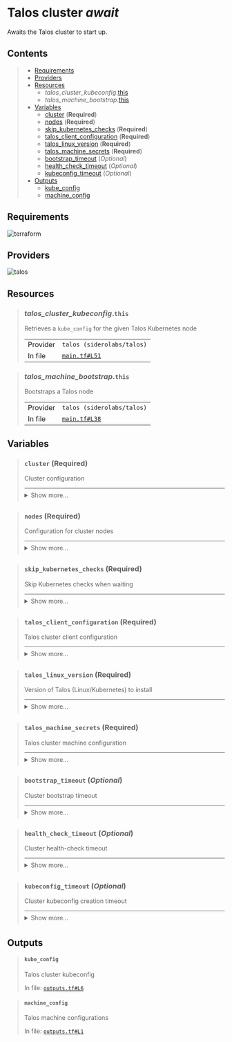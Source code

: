 # Talos cluster *await*

Awaits the Talos cluster to start up.

## Contents

<blockquote><!-- contents:start -->

- [Requirements](#requirements)
- [Providers](#providers)
- [Resources](#resources)
  - _talos_cluster_kubeconfig_.[this](#talos_cluster_kubeconfigthis)
  - _talos_machine_bootstrap_.[this](#talos_machine_bootstrapthis)
- [Variables](#variables)
  - [cluster](#cluster-required) (**Required**)
  - [nodes](#nodes-required) (**Required**)
  - [skip_kubernetes_checks](#skip_kubernetes_checks-required) (**Required**)
  - [talos_client_configuration](#talos_client_configuration-required) (**Required**)
  - [talos_linux_version](#talos_linux_version-required) (**Required**)
  - [talos_machine_secrets](#talos_machine_secrets-required) (**Required**)
  - [bootstrap_timeout](#bootstrap_timeout-optional) (*Optional*)
  - [health_check_timeout](#health_check_timeout-optional) (*Optional*)
  - [kubeconfig_timeout](#kubeconfig_timeout-optional) (*Optional*)
- [Outputs](#outputs)
  - [kube_config](#kube_config)
  - [machine_config](#machine_config)
</blockquote><!-- contents:end -->

## Requirements
  
![terraform](https://img.shields.io/badge/terraform->=1.5.7-d3287d?logo=terraform)

## Providers
  
![talos](https://img.shields.io/badge/talos-0.8.1-2479ce)

## Resources
  
<blockquote><!-- resource:"talos_cluster_kubeconfig.this":start -->

### _talos_cluster_kubeconfig_.`this`

Retrieves a `kube_config` for the given Talos Kubernetes node
  <table>
    <tr>
      <td>Provider</td>
      <td><code>talos (siderolabs/talos)</code></td>
    </tr>
    <tr>
      <td>In file</td>
      <td><a href="./main.tf#L51"><code>main.tf#L51</code></a></td>
    </tr>
  </table>
</blockquote><!-- resource:"talos_cluster_kubeconfig.this":end -->
<blockquote><!-- resource:"talos_machine_bootstrap.this":start -->

### _talos_machine_bootstrap_.`this`

Bootstraps a Talos node
  <table>
    <tr>
      <td>Provider</td>
      <td><code>talos (siderolabs/talos)</code></td>
    </tr>
    <tr>
      <td>In file</td>
      <td><a href="./main.tf#L38"><code>main.tf#L38</code></a></td>
    </tr>
  </table>
</blockquote><!-- resource:"talos_machine_bootstrap.this":end -->

## Variables
  
<blockquote><!-- variable:"cluster":start -->

### `cluster` (**Required**)

Cluster configuration

<details style="border-top-color: inherit; border-top-width: 0.1em; border-top-style: solid; padding-top: 0.5em; padding-bottom: 0.5em;">
  <summary>Show more...</summary>

  **Type**:
  ```hcl
  object({
    name     = string
    endpoint = string
  })
  ```
  In file: <a href="./variables.tf#L7"><code>variables.tf#L7</code></a>

</details>
</blockquote><!-- variable:"cluster":end -->
<blockquote><!-- variable:"nodes":start -->

### `nodes` (**Required**)

Configuration for cluster nodes

<details style="border-top-color: inherit; border-top-width: 0.1em; border-top-style: solid; padding-top: 0.5em; padding-bottom: 0.5em;">
  <summary>Show more...</summary>

  **Type**:
  ```hcl
  list(object({
    name         = string
    machine_type = string
    ip           = string
  }))
  ```
  In file: <a href="./variables.tf#L52"><code>variables.tf#L52</code></a>

</details>
</blockquote><!-- variable:"nodes":end -->
<blockquote><!-- variable:"skip_kubernetes_checks":start -->

### `skip_kubernetes_checks` (**Required**)

Skip Kubernetes checks when waiting

<details style="border-top-color: inherit; border-top-width: 0.1em; border-top-style: solid; padding-top: 0.5em; padding-bottom: 0.5em;">
  <summary>Show more...</summary>

  **Type**:
  ```hcl
  bool
  ```
  In file: <a href="./variables.tf#L25"><code>variables.tf#L25</code></a>

</details>
</blockquote><!-- variable:"skip_kubernetes_checks":end -->
<blockquote><!-- variable:"talos_client_configuration":start -->

### `talos_client_configuration` (**Required**)

Talos cluster client configuration

<details style="border-top-color: inherit; border-top-width: 0.1em; border-top-style: solid; padding-top: 0.5em; padding-bottom: 0.5em;">
  <summary>Show more...</summary>

  **Type**:
  ```hcl
  map(any)
  ```
  In file: <a href="./variables.tf#L20"><code>variables.tf#L20</code></a>

</details>
</blockquote><!-- variable:"talos_client_configuration":end -->
<blockquote><!-- variable:"talos_linux_version":start -->

### `talos_linux_version` (**Required**)

Version of Talos (Linux/Kubernetes) to install

<details style="border-top-color: inherit; border-top-width: 0.1em; border-top-style: solid; padding-top: 0.5em; padding-bottom: 0.5em;">
  <summary>Show more...</summary>

  **Type**:
  ```hcl
  string
  ```
  In file: <a href="./variables.tf#L1"><code>variables.tf#L1</code></a>

</details>
</blockquote><!-- variable:"talos_linux_version":end -->
<blockquote><!-- variable:"talos_machine_secrets":start -->

### `talos_machine_secrets` (**Required**)

Talos cluster machine configuration

<details style="border-top-color: inherit; border-top-width: 0.1em; border-top-style: solid; padding-top: 0.5em; padding-bottom: 0.5em;">
  <summary>Show more...</summary>

  **Type**:
  ```hcl
  any
  ```
  In file: <a href="./variables.tf#L15"><code>variables.tf#L15</code></a>

</details>
</blockquote><!-- variable:"talos_machine_secrets":end -->
<blockquote><!-- variable:"bootstrap_timeout":start -->

### `bootstrap_timeout` (*Optional*)

Cluster bootstrap timeout

<details style="border-top-color: inherit; border-top-width: 0.1em; border-top-style: solid; padding-top: 0.5em; padding-bottom: 0.5em;">
  <summary>Show more...</summary>

  **Type**:
  ```hcl
  string
  ```
  **Default**:
  ```json
  "5m"
  ```
  In file: <a href="./variables.tf#L31"><code>variables.tf#L31</code></a>

</details>
</blockquote><!-- variable:"bootstrap_timeout":end -->
<blockquote><!-- variable:"health_check_timeout":start -->

### `health_check_timeout` (*Optional*)

Cluster health-check timeout

<details style="border-top-color: inherit; border-top-width: 0.1em; border-top-style: solid; padding-top: 0.5em; padding-bottom: 0.5em;">
  <summary>Show more...</summary>

  **Type**:
  ```hcl
  string
  ```
  **Default**:
  ```json
  "10m"
  ```
  In file: <a href="./variables.tf#L38"><code>variables.tf#L38</code></a>

</details>
</blockquote><!-- variable:"health_check_timeout":end -->
<blockquote><!-- variable:"kubeconfig_timeout":start -->

### `kubeconfig_timeout` (*Optional*)

Cluster kubeconfig creation timeout

<details style="border-top-color: inherit; border-top-width: 0.1em; border-top-style: solid; padding-top: 0.5em; padding-bottom: 0.5em;">
  <summary>Show more...</summary>

  **Type**:
  ```hcl
  string
  ```
  **Default**:
  ```json
  "1m"
  ```
  In file: <a href="./variables.tf#L45"><code>variables.tf#L45</code></a>

</details>
</blockquote><!-- variable:"kubeconfig_timeout":end -->

## Outputs
  
<blockquote><!-- output:"kube_config":start -->

#### `kube_config`

Talos cluster kubeconfig

In file: <a href="./outputs.tf#L6"><code>outputs.tf#L6</code></a>
</blockquote><!-- output:"kube_config":end -->
<blockquote><!-- output:"machine_config":start -->

#### `machine_config`

Talos machine configurations

In file: <a href="./outputs.tf#L1"><code>outputs.tf#L1</code></a>
</blockquote><!-- output:"machine_config":end -->